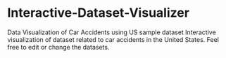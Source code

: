 # Interactive-Dataset-Visualizer
Data Visualization of Car Accidents using US sample dataset
Interactive visualization of dataset related to car accidents in the United States.
Feel free to edit or change the datasets.
